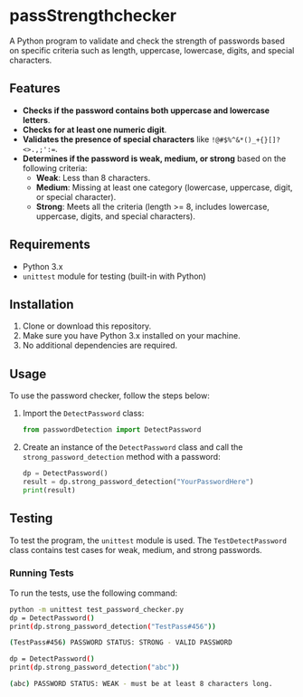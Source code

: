 # passStrengthchecker

A Python program to validate and check the strength of passwords based on specific criteria such as length, uppercase, lowercase, digits, and special characters.

## Features
- **Checks if the password contains both uppercase and lowercase letters**.
- **Checks for at least one numeric digit**.
- **Validates the presence of special characters** like `!@#$%^&*()_+{}[]?<>.,;':=`.
- **Determines if the password is weak, medium, or strong** based on the following criteria:
    - **Weak**: Less than 8 characters.
    - **Medium**: Missing at least one category (lowercase, uppercase, digit, or special character).
    - **Strong**: Meets all the criteria (length >= 8, includes lowercase, uppercase, digits, and special characters).

## Requirements
- Python 3.x
- `unittest` module for testing (built-in with Python)

## Installation
1. Clone or download this repository.
2. Make sure you have Python 3.x installed on your machine.
3. No additional dependencies are required.

## Usage
To use the password checker, follow the steps below:

1. Import the `DetectPassword` class:
    ```python
    from passwordDetection import DetectPassword
    ```

2. Create an instance of the `DetectPassword` class and call the `strong_password_detection` method with a password:
    ```python
    dp = DetectPassword()
    result = dp.strong_password_detection("YourPasswordHere")
    print(result)
    ```

## Testing

To test the program, the `unittest` module is used. The `TestDetectPassword` class contains test cases for weak, medium, and strong passwords.

### Running Tests
To run the tests, use the following command:

```bash
python -m unittest test_password_checker.py
dp = DetectPassword()
print(dp.strong_password_detection("TestPass#456"))

(TestPass#456) PASSWORD STATUS: STRONG - VALID PASSWORD

dp = DetectPassword()
print(dp.strong_password_detection("abc"))

(abc) PASSWORD STATUS: WEAK - must be at least 8 characters long.



